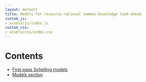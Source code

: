 ```yaml
---
layout: default
title: Models for resource-rational common-knowledge look-ahead
custom_js:
- assets/js/index.js
custom_css:
- assets/css/index.css
---
```


# Contents

* [First-pass Schelling models]({{site.baseurl}}/first-pass-schelling-models.html)
* [Models section]({{site.baseurl}}/model-section.html)